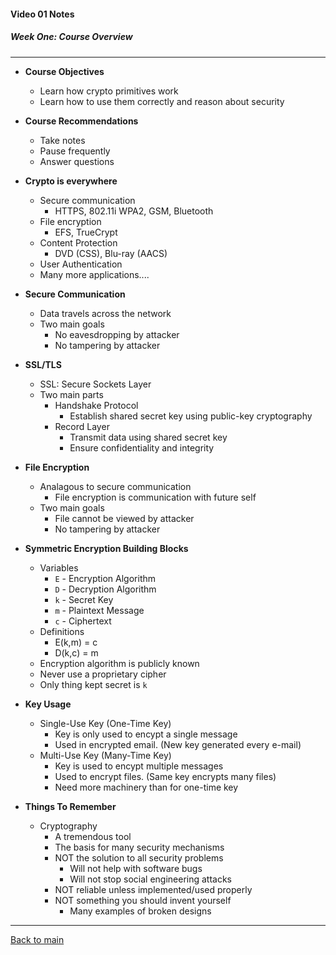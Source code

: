 #### Video 01 Notes

##### Week One: Course Overview
---
- **Course Objectives**
  - Learn how crypto primitives work
  - Learn how to use them correctly and reason about security


- **Course Recommendations**
  - Take notes
  - Pause frequently
  - Answer questions


- **Crypto is everywhere**
  - Secure communication
    - HTTPS, 802.11i WPA2, GSM, Bluetooth
  - File encryption
    - EFS, TrueCrypt
  - Content Protection
    - DVD (CSS), Blu-ray (AACS)
  - User Authentication
  - Many more applications....


- **Secure Communication**
  - Data travels across the network
  - Two main goals
    - No eavesdropping by attacker
    - No tampering by attacker


- **SSL/TLS**
  - SSL: Secure Sockets Layer
  - Two main parts
    - Handshake Protocol
      - Establish shared secret key using public-key cryptography
    - Record Layer
      - Transmit data using shared secret key
      - Ensure confidentiality and integrity


- **File Encryption**
  - Analagous to secure communication
    - File encryption is communication with future self
  - Two main goals
    - File cannot be viewed by attacker
    - No tampering by attacker


- **Symmetric Encryption Building Blocks**
  - Variables
    - ```E``` - Encryption Algorithm
    - ```D``` - Decryption Algorithm
    - ```k``` - Secret Key
    - ```m``` - Plaintext Message
    - ```c``` - Ciphertext
  - Definitions
    - E(k,m) = c
    - D(k,c) = m
  - Encryption algorithm is publicly known
  - Never use a proprietary cipher
  - Only thing kept secret is ```k```


- **Key Usage**
  - Single-Use Key (One-Time Key)
    - Key is only used to encypt a single message
    - Used in encrypted email. (New key generated every e-mail)
  - Multi-Use Key (Many-Time Key)
    - Key is used to encypt multiple messages
    - Used to encrypt files. (Same key encrypts many files)
    - Need more machinery than for one-time key


- **Things To Remember**
  - Cryptography
    - A tremendous tool
    - The basis for many security mechanisms
    - NOT the solution to all security problems
      - Will not help with software bugs
      - Will not stop social engineering attacks
    - NOT reliable unless implemented/used properly
    - NOT something you should invent yourself
      - Many examples of broken designs

---

[Back to main](https://github.com/rot0xd/Coursera/blob/master/Cryptography/I/README.md)

